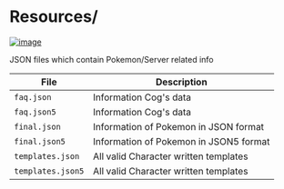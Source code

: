# Resources/

[![image](https://img.shields.io/discord/719343092963999804?color=%237289DA&label=Parallel%20Yonder&logo=discord&logoColor=white)](https://discord.gg/CENcTvnarE)

JSON files which contain Pokemon/Server related info

| File              | Description                               |
|-------------------|-------------------------------------------|
| `faq.json`        | Information Cog's data                    |
| `faq.json5`       | Information Cog's data                    |
| `final.json`      | Information of Pokemon in JSON format     |
| `final.json5`     | Information of Pokemon in JSON5 format    |
| `templates.json`  | All valid Character written templates     |
| `templates.json5` | All valid Character written templates     |
